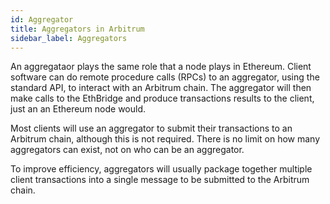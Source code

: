 ```yaml
---
id: Aggregator
title: Aggregators in Arbitrum
sidebar_label: Aggregators
---
```


An aggregataor plays the same role that a node plays in Ethereum. Client software can do remote procedure calls (RPCs) to an aggregator, using the standard API, to interact with an Arbitrum chain. The aggregator will then make calls to the EthBridge and produce transactions results to the client, just an an Ethereum node would.

Most clients will use an aggregator to submit their transactions to an Arbitrum chain, although this is not required. There is no limit on how many aggregators can exist, not on who can be an aggregator.

To improve efficiency, aggregators will usually package together multiple client transactions into a single message to be submitted to the Arbitrum chain.